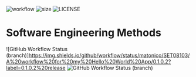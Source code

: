 ![workflow](https://github.com/matonico/SET08103/actions/workflows/main.yml/badge.svg)
![size](https://img.shields.io/tokei/lines/github/matonico/SET08103)
![LICENSE](https://img.shields.io/github/license/matonico/SET08103?style=for-the-badge)
# Software Engineering Methods
![GitHub Workflow Status (branch)]https://img.shields.io/github/workflow/status/matonico/SET08103/A%20workflow%20for%20my%20Hello%20World%20App/0.1.0.2?label=0.1.0.2%20release
![GitHub Workflow Status (branch)](https://img.shields.io/github/checks-status/matonico/SET08103/develop)

